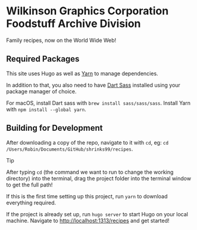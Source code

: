 # Wilkinson Graphics Corporation Foodstuff Archive Division

Family recipes, now on the World Wide Web!

## Required Packages

This site uses Hugo as well as [Yarn](https://classic.yarnpkg.com/lang/en/docs/install/#mac-stable) to manage dependencies.

In addition to that, you also need to have [Dart Sass](https://gohugo.io/hugo-pipes/transpile-sass-to-css/#installing-in-a-development-environment) installed using your package manager of choice.

For macOS, install Dart sass with `brew install sass/sass/sass`.  Install Yarn with `npm install --global yarn`.

## Building for Development

After downloading a copy of the repo, navigate to it with `cd`, eg: `cd /Users/Robin/Documents/GitHub/shrinks99/recipes`.

> [!TIP]
> After typing `cd` (the command we want to run to change the working directory) into the terminal, drag the project folder into the terminal window to get the full path!

If this is the first time setting up this project, run `yarn` to download everything required.

If the project is already set up, run `hugo server` to start Hugo on your local machine.  Navigate to [http://localhost:1313/recipes](http://localhost:1313/recipes) and get started!
